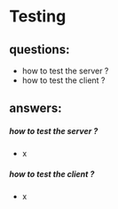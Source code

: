 Testing
====


questions:
----
- how to test the server ?
- how to test the client ?


answers:
---
##### how to test the server ?
- x

##### how to test the client ?
- x
